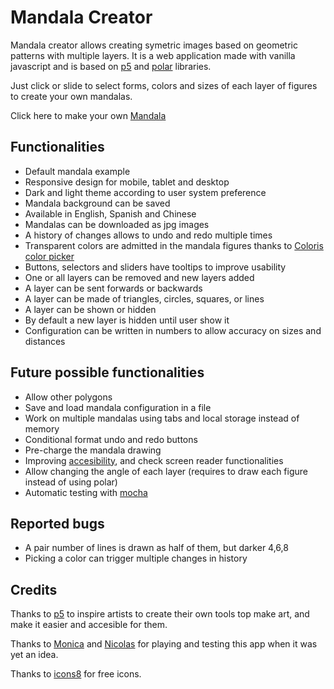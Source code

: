 # Mandala Creator

Mandala creator allows creating symetric images based on geometric patterns with multiple layers. It is a web application made with vanilla javascript and is based on [p5](https://p5js.org/) and [polar](https://github.com/liz-peng/p5.Polar) libraries.

Just click or slide to select forms, colors and sizes of each layer of figures to create your own mandalas.

Click here to make your own [Mandala](https://naveduran.github.io/mandala_creator/)

## Functionalities

- Default mandala example
- Responsive design for mobile, tablet and desktop
- Dark and light theme according to user system preference
- Mandala background can be saved
- Available in English, Spanish and Chinese
- Mandalas can be downloaded as jpg images
- A history of changes allows to undo and redo multiple times
- Transparent colors are admitted in the mandala figures thanks to [Coloris color picker](https://github.com/mdbassit/Coloris)
- Buttons, selectors and sliders have tooltips to improve usability
- One or all layers can be removed and new layers added
- A layer can be sent forwards or backwards
- A layer can be made of triangles, circles, squares, or lines
- A layer can be shown or hidden 
- By default a new layer is hidden until user show it
- Configuration can be written in numbers to allow accuracy on sizes and distances

## Future possible functionalities

- Allow other polygons
- Save and load mandala configuration in a file
- Work on multiple mandalas using tabs and local storage instead of memory
- Conditional format undo and redo buttons
- Pre-charge the mandala drawing 
- Improving [accesibility](https://wave.webaim.org/), and check screen reader functionalities
- Allow changing the angle of each layer (requires to draw each figure instead of using polar)
- Automatic testing with [mocha](https://mochajs.org/)

## Reported bugs

- A pair number of lines is drawn as half of them, but darker 4,6,8
- Picking a color can trigger multiple changes in history

## Credits

Thanks to [p5](https://p5js.org/) to inspire artists to create their own tools top make art, and make it easier and accesible for them.

Thanks to [Monica](https://www.linkedin.com/in/monica-vera-duran-91b46b278/) and [Nicolas](https://www.linkedin.com/in/nicolasopf/) for playing and testing this app when it was yet an idea. 

Thanks to [icons8](https://icons8.com/) for free icons.
